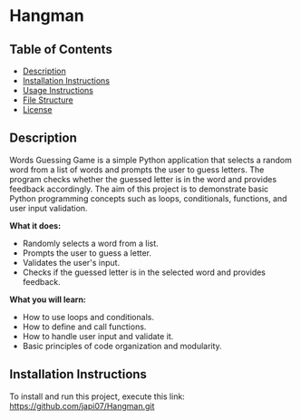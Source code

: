 # Hangman

## Table of Contents
- [Description](#description)
- [Installation Instructions](#installation-instructions)
- [Usage Instructions](#usage-instructions)
- [File Structure](#file-structure)
- [License](#license)

## Description
Words Guessing Game is a simple Python application that selects a random word from a list of words and prompts the user to guess letters. The program checks whether the guessed letter is in the word and provides feedback accordingly. The aim of this project is to demonstrate basic Python programming concepts such as loops, conditionals, functions, and user input validation.

**What it does:**
- Randomly selects a word from a list.
- Prompts the user to guess a letter.
- Validates the user's input.
- Checks if the guessed letter is in the selected word and provides feedback.

**What you will learn:**
- How to use loops and conditionals.
- How to define and call functions.
- How to handle user input and validate it.
- Basic principles of code organization and modularity.

## Installation Instructions
To install and run this project, execute this link: https://github.com/japi07/Hangman.git



